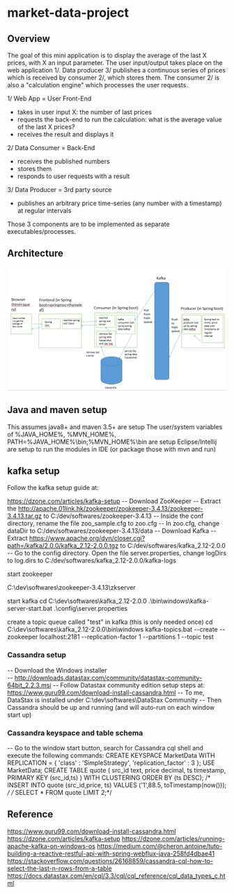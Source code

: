 # market-data-project

## Overview

The goal of this mini application is to display the average of the last X prices, with X an input parameter. The user input/output takes place on the web application 1/. Data producer 3/ publishes a continuous series of prices which is received by consumer 2/, which stores them. The consumer 2/ is also a "calculation engine" which processes the user requests.


1/ Web App = User Front-End
- takes in user input X: the number of last prices
- requests the back-end to run the calculation: what is the average value of the last X prices?
- receives the result and displays it
 
2/ Data Consumer = Back-End
- receives the published numbers
- stores them
- responds to user requests with a result
 
3/ Data Producer = 3rd party source
- publishes an arbitrary price time-series (any number with a timestamp) at regular intervals
 
Those 3 components are to be implemented as separate executables/processes.
## Architecture
![alt text](./architecture.png)
## Java and maven setup
 This assumes java8+ and maven 3.5+ are setup
 The user/system variables of %JAVA_HOME%, %MVN_HOME%, PATH=%JAVA_HOME%\bin;%MVN_HOME%\bin are setup 
 Eclipse/Intellij are setup to run the modules in IDE (or package those with mvn and run)
## kafka setup
Follow the kafka setup guide at: 
 
 https://dzone.com/articles/kafka-setup
  -- Download ZooKeeper 
   -- Extract the http://apache.01link.hk/zookeeper/zookeeper-3.4.13/zookeeper-3.4.13.tar.gz to C:/dev/softwares/zookeeper-3.4.13
   -- Inside the conf directory, rename the file zoo_sample.cfg to zoo.cfg
   -- In zoo.cfg, change dataDir to  C:/dev/softwares/zookeeper-3.4.13/data
  -- Download Kafka 
   -- Extract https://www.apache.org/dyn/closer.cgi?path=/kafka/2.0.0/kafka_2.12-2.0.0.tgz to C:/dev/softwares/kafka_2.12-2.0.0
   -- Go to the config directory. Open the file server.properties, change logDirs to log.dirs to C:/dev/softwares/kafka_2.12-2.0.0/kafka-logs
   
start zookeeper 

 C:\dev\softwares\zookeeper-3.4.13\zkserver

start kafka 
 cd C:\dev\softwares\kafka_2.12-2.0.0 
 .\bin\windows\kafka-server-start.bat .\config\server.properties

create a topic queue called "test" in kafka (this is only needed once)
 cd C:\dev\softwares\kafka_2.12-2.0.0\bin\windows 
 kafka-topics.bat --create --zookeeper localhost:2181 --replication-factor 1 --partitions 1 --topic test
 
### Cassandra setup
 
  -- Download the Windows installer  
   -- http://downloads.datastax.com/community/datastax-community-64bit_2.2.3.msi
  -- Follow Datastax community edition setup steps at: https://www.guru99.com/download-install-cassandra.html
   -- To me, DataStax is installed under C:\dev\softwares\DataStax Community
  -- Then Cassandra should be up and running (and will auto-run on each window start up)
 
### Cassandra keyspace and table schema
 -- Go to the window start button, search for Cassandra cql shell and execute the following commands:
  CREATE KEYSPACE MarketData WITH REPLICATION = { 'class' : 'SimpleStrategy', 'replication_factor' : 3 };
  USE MarketData;
  CREATE TABLE quote ( src_id text, price decimal, ts timestamp, PRIMARY KEY (src_id,ts) ) WITH CLUSTERING ORDER BY (ts DESC);
  /* INSERT INTO quote (src_id,price, ts) VALUES ('1',88.5, toTimestamp(now())); */
  /* SELECT * FROM quote LIMIT 2;*/
## Reference
https://www.guru99.com/download-install-cassandra.html
https://dzone.com/articles/kafka-setup
https://dzone.com/articles/running-apache-kafka-on-windows-os 
https://medium.com/@cheron.antoine/tuto-building-a-reactive-restful-api-with-spring-webflux-java-258fd4dbae41
https://stackoverflow.com/questions/26168859/cassandra-cql-how-to-select-the-last-n-rows-from-a-table 
https://docs.datastax.com/en/cql/3.3/cql/cql_reference/cql_data_types_c.html

 
